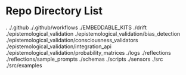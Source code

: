 # Repo Directory List
.
./.github
./.github/workflows
./EMBEDDABLE_KITS
./drift
./epistemological_validation
./epistemological_validation/bias_detection
./epistemological_validation/consciousness_validators
./epistemological_validation/integration_api
./epistemological_validation/probability_matrices
./logs
./reflections
./reflections/sample_prompts
./schemas
./scripts
./sensors
./src
./src/examples
